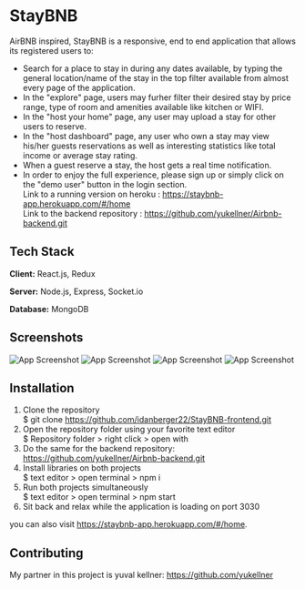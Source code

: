 ﻿
# StayBNB
AirBNB inspired, StayBNB is a responsive, end to end application that allows its registered users to:
* Search for a place to stay in during any dates available, by typing the general location/name of the stay in the top filter available from almost every page of the application.     
* In the "explore" page, users may furher filter their desired stay by price range, type of room and amenities available like kitchen or WIFI.  
* In the "host your home" page, any user may upload a stay for other users to reserve.  
* In the "host dashboard" page, any user who own a stay may view his/her guests reservations as well as interesting statistics like total income or average stay rating.     
* When a guest reserve a stay, the host gets a real time notification.  
* In order to enjoy the full experience, please sign up or simply click on the "demo user" button in the login section.  
Link to a running version on heroku : https://staybnb-app.herokuapp.com/#/home    
Link to the backend repository : https://github.com/yukellner/Airbnb-backend.git   

## Tech Stack

**Client:** React.js, Redux 

**Server:** Node.js, Express, Socket.io

**Database:** MongoDB

## Screenshots

![App Screenshot](https://res.cloudinary.com/bergerr/image/upload/v1657141519/home_shwqft.png)
![App Screenshot](https://res.cloudinary.com/bergerr/image/upload/v1657141514/explore_qo8otm.png)
![App Screenshot](https://res.cloudinary.com/bergerr/image/upload/v1657141505/dashboard_ozbqkk.png)
![App Screenshot](https://res.cloudinary.com/bergerr/image/upload/v1657141507/home_mobile_ojecvr.jpg)

## Installation
1. Clone the repository  
$ git clone https://github.com/idanberger22/StayBNB-frontend.git  
2. Open the repository folder using your favorite text editor  
$ Repository folder > right click > open with <editor name>  
3. Do the same for the backend repository: https://github.com/yukellner/Airbnb-backend.git  
4. Install libraries on both projects  
$ text editor > open terminal > npm i  
5. Run both projects simultaneously  
$ text editor > open terminal > npm start  
6. Sit back and relax while the application is loading on port 3030  

you can also visit https://staybnb-app.herokuapp.com/#/home.

## Contributing

My partner in this project is yuval kellner:
 https://github.com/yukellner



